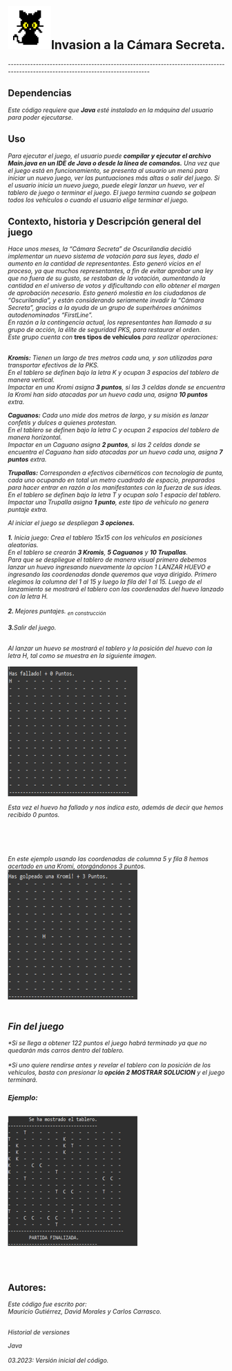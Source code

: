 <h1><img src="https://github.com/AnotherDyslexicDev/Consolidando/blob/main/img/cat.png" width="100" height="100"/>Invasion a la Cámara Secreta. </h1>
---------------------------------------------------------------------------------------------------------------------------------
<h2>Dependencias</h2>

<i>Este código requiere que <Strong>Java</strong> esté instalado en la máquina del usuario para poder ejecutarse.</i>

<h2>Uso</h2>

<i>Para ejecutar el juego, el usuario puede <strong>compilar y ejecutar el archivo Main.java en un IDE de Java o desde la línea de comandos.</strong> 
Una vez que el juego está en funcionamiento, se presenta al usuario un menú para iniciar un nuevo juego, ver las puntuaciones más altas o 
salir del juego. Si el usuario inicia un nuevo juego, puede elegir lanzar un huevo, ver el tablero de juego o terminar el juego. 
El juego termina cuando se golpean todos los vehículos o cuando el usuario elige terminar el juego.</i>


<h2>Contexto, historia y Descripción general del juego</h2>
<i>Hace unos meses, la “Cámara Secreta” de Oscurilandia decidió implementar un nuevo sistema de votación para sus leyes, dado el aumento en 
la cantidad de representantes. Esto generó vicios en el proceso, ya que muchos representantes, a fin de evitar aprobar una ley que no fuera de su gusto, 
se restaban de la votación, aumentando la cantidad en el universo de votos y dificultando con ello obtener el margen de aprobación necesario. 
Esto generó molestia en los ciudadanos de “Oscurilandia”, y están considerando seriamente invadir la “Cámara Secreta”, gracias a la ayuda de un 
grupo de superhéroes anónimos autodenominados “FirstLine”.<br> En razón a la contingencia actual, los representantes han llamado a su grupo de acción, 
la élite de seguridad PKS, para restaurar el orden.<br> Este grupo cuenta con</i> <strong>tres tipos de vehículos</strong> <i>para realizar operaciones:<br><br>

<strong>Kromis:</strong> Tienen un largo de tres metros cada una, y son utilizadas para transportar efectivos de la PKS.<br>
En el tablero se definen bajo la letra K y ocupan 3 espacios del tablero de manera vertical.<br>
Impactar en una Kromi asigna <strong>3 puntos</strong>, si las 3 celdas donde se encuentra la Kromi han sido atacadas por un huevo cada una, 
asigna <strong>10 puntos</strong> extra.<br>

<strong>Caguanos:</strong> Cada uno mide dos metros de largo, y su misión es lanzar confetis y dulces a quienes protestan.<br>
En el tablero se definen bajo la letra C y ocupan 2 espacios del tablero de manera horizontal.<br>
Impactar en un Caguano asigna <strong>2 puntos</strong>, si las 2 celdas donde se encuentra el Caguano han sido atacadas por un huevo cada una,
asigna <strong>7 puntos</strong> extra.<br>

<strong>Trupallas:</strong> Corresponden a efectivos cibernéticos con tecnología de punta, cada uno ocupando en total un metro cuadrado de 
espacio, preparados para hacer entrar en razón a los manifestantes con la fuerza de sus ideas.<br>
En el tablero se definen bajo la letra T y ocupan solo 1 espacio del tablero.<br>
Impactar una Trupalla asigna <Strong>1 punto</strong>, este tipo de vehículo no genera puntaje extra.</i>


<i>Al iniciar el juego se despliegan <Strong>3 opciones. </strong><br><br>
<strong>1.</strong> Inicia juego: Crea el tablero 15x15 con los vehículos en posiciones aleatorias.<br>
En el tablero se crearán <strong>3 Kromis</strong>, <strong>5 Caguanos</strong> y <strong>10 Trupallas</strong>. <br>Para que se despliegue el tablero de manera visual 
primero debemos lanzar un huevo ingresando nuevamente la opcion 1 LANZAR HUEVO e ingresando las coordenadas donde queremos que vaya dirigido.
Primero elegimos la columna del 1 al 15 y luego la fila del 1 al 15. Luego de el lanzamiento se mostrará el tablero con las coordenadas del huevo lanzado
con la letra H.<br><br>
<strong>2. </strong> Mejores puntajes.  <sub> en construcción</sub><br><br>
<strong>3.</strong>Salir del juego.<br><br>

Al lanzar un huevo se mostrará el tablero y la posición del huevo con la letra H, tal como se muestra en la siguiente imagen.<br><br>
<img src="https://github.com/AnotherDyslexicDev/Consolidando/blob/main/img/1.png" width="300" height="300"/><br>

Esta vez el huevo ha fallado y nos indica esto, además de decir que hemos recibido 0 puntos.<br><br><br><br><br><br>
En este ejemplo usando las coordenadas de columna 5 y fila 8 hemos acertado en una Kromi, otorgándonos 3 puntos.
<img src="https://github.com/AnotherDyslexicDev/Consolidando/blob/main/img/58.png" width="300" height="300"/> <br><br>

<h2>Fin del juego</h2>
*Si se llega a obtener 122 puntos el juego habrá terminado ya que no quedarán más carros dentro del tablero. <br><br>
*Si uno quiere rendirse antes y revelar el tablero con la posición de los vehículos, basta con presionar la <strong>opción 2 MOSTRAR SOLUCION</strong> y el 
juego terminará.<br>
<h3>Ejemplo:</h3></i> <br>
<img src="https://github.com/AnotherDyslexicDev/Consolidando/blob/main/img/solucion.png" width="300" height="300"/><br><br><br><br>

<h2>Autores:</h2>
<i>Este código fue escrito por:<br> Mauricio Gutiérrez, David Morales y Carlos Carrasco.<br><br>

Historial de versiones

Java<br><br>
03.2023: Versión inicial del código.</i>


